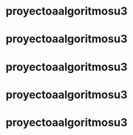 # proyectoaalgoritmosu3
# proyectoaalgoritmosu3
# proyectoaalgoritmosu3
# proyectoaalgoritmosu3
# proyectoaalgoritmosu3
